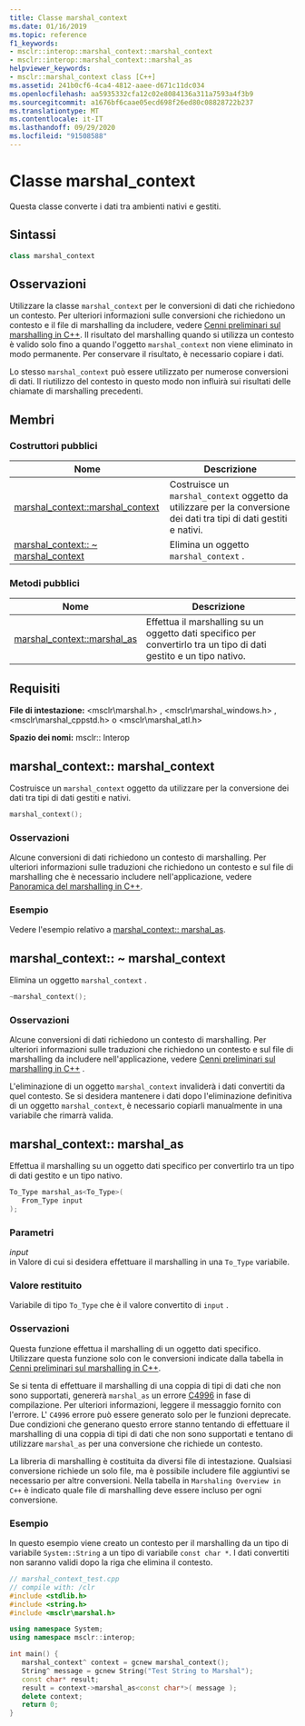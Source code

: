 ```yaml
---
title: Classe marshal_context
ms.date: 01/16/2019
ms.topic: reference
f1_keywords:
- msclr::interop::marshal_context::marshal_context
- msclr::interop::marshal_context::marshal_as
helpviewer_keywords:
- msclr::marshal_context class [C++]
ms.assetid: 241b0cf6-4ca4-4812-aaee-d671c11dc034
ms.openlocfilehash: aa5935332cfa12c02e8084136a311a7593a4f3b9
ms.sourcegitcommit: a1676bf6caae05ecd698f26ed80c08828722b237
ms.translationtype: MT
ms.contentlocale: it-IT
ms.lasthandoff: 09/29/2020
ms.locfileid: "91508588"
---
```

# <a name="marshal_context-class"></a>Classe marshal_context

Questa classe converte i dati tra ambienti nativi e gestiti.

## <a name="syntax"></a>Sintassi

```cpp
class marshal_context
```

## <a name="remarks"></a>Osservazioni

Utilizzare la classe `marshal_context` per le conversioni di dati che richiedono un contesto. Per ulteriori informazioni sulle conversioni che richiedono un contesto e il file di marshalling da includere, vedere [Cenni preliminari sul marshalling in C++](../dotnet/overview-of-marshaling-in-cpp.md). Il risultato del marshalling quando si utilizza un contesto è valido solo fino a quando l'oggetto `marshal_context` non viene eliminato in modo permanente. Per conservare il risultato, è necessario copiare i dati.

Lo stesso `marshal_context` può essere utilizzato per numerose conversioni di dati. Il riutilizzo del contesto in questo modo non influirà sui risultati delle chiamate di marshalling precedenti.

## <a name="members"></a>Membri

### <a name="public-constructors"></a>Costruttori pubblici

|Nome|Descrizione|
|---------|-----------|
|[marshal_context::marshal_context](#marshal-context)|Costruisce un `marshal_context` oggetto da utilizzare per la conversione dei dati tra tipi di dati gestiti e nativi.|
|[marshal_context:: ~ marshal_context](#tilde-marshal-context)|Elimina un oggetto `marshal_context` .|

### <a name="public-methods"></a>Metodi pubblici

|Nome|Descrizione|
|---------|-----------|
|[marshal_context::marshal_as](#marshal-as)|Effettua il marshalling su un oggetto dati specifico per convertirlo tra un tipo di dati gestito e un tipo nativo.|

## <a name="requirements"></a>Requisiti

**File di intestazione:** \<msclr\marshal.h> , \<msclr\marshal_windows.h> , \<msclr\marshal_cppstd.h> o \<msclr\marshal_atl.h>

**Spazio dei nomi:** msclr:: Interop

## <a name="marshal_contextmarshal_context"></a><a name="marshal-context"></a> marshal_context:: marshal_context

Costruisce un `marshal_context` oggetto da utilizzare per la conversione dei dati tra tipi di dati gestiti e nativi.

```cpp
marshal_context();
```

### <a name="remarks"></a>Osservazioni

Alcune conversioni di dati richiedono un contesto di marshalling. Per ulteriori informazioni sulle traduzioni che richiedono un contesto e sul file di marshalling che è necessario includere nell'applicazione, vedere [Panoramica del marshalling in C++](../dotnet/overview-of-marshaling-in-cpp.md).

### <a name="example"></a>Esempio

Vedere l'esempio relativo a [marshal_context:: marshal_as](#marshal-as).

## <a name="marshal_contextmarshal_context"></a><a name="tilde-marshal-context"></a> marshal_context:: ~ marshal_context

Elimina un oggetto `marshal_context` .

```cpp
~marshal_context();
```

### <a name="remarks"></a>Osservazioni

Alcune conversioni di dati richiedono un contesto di marshalling. Per ulteriori informazioni sulle traduzioni che richiedono un contesto e sul file di marshalling da includere nell'applicazione, vedere [Cenni preliminari sul marshalling in C++](../dotnet/overview-of-marshaling-in-cpp.md) .

L'eliminazione di un oggetto `marshal_context` invaliderà i dati convertiti da quel contesto. Se si desidera mantenere i dati dopo l'eliminazione definitiva di un oggetto `marshal_context`, è necessario copiarli manualmente in una variabile che rimarrà valida.

## <a name="marshal_contextmarshal_as"></a><a name="marshal-as"></a> marshal_context:: marshal_as

Effettua il marshalling su un oggetto dati specifico per convertirlo tra un tipo di dati gestito e un tipo nativo.

```cpp
To_Type marshal_as<To_Type>(
   From_Type input
);
```

### <a name="parameters"></a>Parametri

*input*<br/>
in Valore di cui si desidera effettuare il marshalling in una `To_Type` variabile.

### <a name="return-value"></a>Valore restituito

Variabile di tipo `To_Type` che è il valore convertito di `input` .

### <a name="remarks"></a>Osservazioni

Questa funzione effettua il marshalling di un oggetto dati specifico. Utilizzare questa funzione solo con le conversioni indicate dalla tabella in [Cenni preliminari sul marshalling in C++](../dotnet/overview-of-marshaling-in-cpp.md).

Se si tenta di effettuare il marshalling di una coppia di tipi di dati che non sono supportati, genererà `marshal_as` un errore [C4996](../error-messages/compiler-warnings/compiler-warning-level-3-c4996.md) in fase di compilazione. Per ulteriori informazioni, leggere il messaggio fornito con l'errore. L' `C4996` errore può essere generato solo per le funzioni deprecate. Due condizioni che generano questo errore stanno tentando di effettuare il marshalling di una coppia di tipi di dati che non sono supportati e tentano di utilizzare `marshal_as` per una conversione che richiede un contesto.

La libreria di marshalling è costituita da diversi file di intestazione. Qualsiasi conversione richiede un solo file, ma è possibile includere file aggiuntivi se necessario per altre conversioni. Nella tabella in `Marshaling Overview in C++` è indicato quale file di marshalling deve essere incluso per ogni conversione.

### <a name="example"></a>Esempio

In questo esempio viene creato un contesto per il marshalling da un tipo di variabile `System::String` a un tipo di variabile `const char *`. I dati convertiti non saranno validi dopo la riga che elimina il contesto.

```cpp
// marshal_context_test.cpp
// compile with: /clr
#include <stdlib.h>
#include <string.h>
#include <msclr\marshal.h>

using namespace System;
using namespace msclr::interop;

int main() {
   marshal_context^ context = gcnew marshal_context();
   String^ message = gcnew String("Test String to Marshal");
   const char* result;
   result = context->marshal_as<const char*>( message );
   delete context;
   return 0;
}
```
